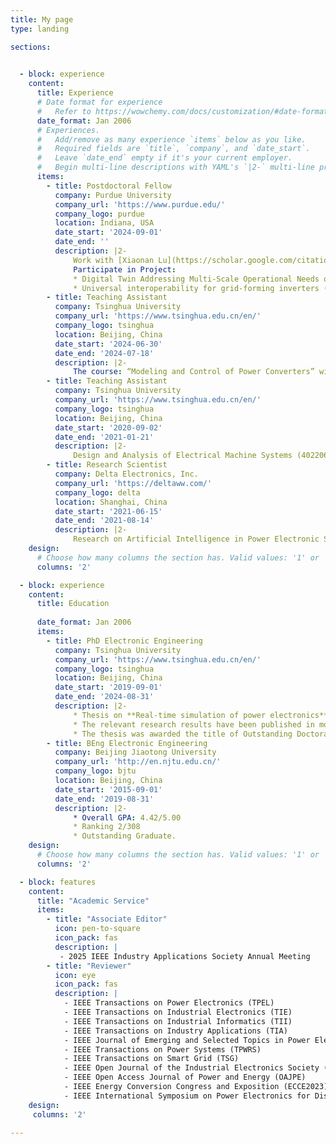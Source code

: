 ```yaml
---
title: My page
type: landing

sections:
  

  - block: experience
    content:
      title: Experience
      # Date format for experience
      #   Refer to https://wowchemy.com/docs/customization/#date-format
      date_format: Jan 2006
      # Experiences.
      #   Add/remove as many experience `items` below as you like.
      #   Required fields are `title`, `company`, and `date_start`.
      #   Leave `date_end` empty if it's your current employer.
      #   Begin multi-line descriptions with YAML's `|2-` multi-line prefix.
      items:
        - title: Postdoctoral Fellow
          company: Purdue University
          company_url: 'https://www.purdue.edu/'
          company_logo: purdue
          location: Indiana, USA
          date_start: '2024-09-01'
          date_end: ''
          description: |2-
              Work with [Xiaonan Lu](https://scholar.google.com/citations?user=7oB4yk0AAAAJ&hl=zh-CN&oi=ao)(Co-EIC of IEEE TPEL)
              Participate in Project:
              * Digital Twin Addressing Multi-Scale Operational Needs of IBR-rich Grids (DIAMOND)(funded by Department of Energy with  $80,000.00)
              * Universal interoperability for grid-forming inverters (UNIFI) https://unificonsortium.org/ (funded by Department of Energy with  $25 million )
        - title: Teaching Assistant
          company: Tsinghua University
          company_url: 'https://www.tsinghua.edu.cn/en/'
          company_logo: tsinghua
          location: Beijing, China
          date_start: '2024-06-30'
          date_end: '2024-07-18'
          description: |2-
              The course: “Modeling and Control of Power Converters” with Prof. [Dushan Boroyevich](https://cpes.vt.edu/people/faculty/89) and Prof. [Kai Sun](https://www.eea.tsinghua.edu.cn/en/faculties/sunkai.htm).
        - title: Teaching Assistant
          company: Tsinghua University
          company_url: 'https://www.tsinghua.edu.cn/en/'
          company_logo: tsinghua
          location: Beijing, China
          date_start: '2020-09-02'
          date_end: '2021-01-21'
          description: |2-
              Design and Analysis of Electrical Machine Systems (40220682) with Prof. [Zhengming Zhao](https://www.eea.tsinghua.edu.cn/en/faculties/zmzhao.htm).
        - title: Research Scientist
          company: Delta Electronics, Inc.
          company_url: 'https://deltaww.com/'
          company_logo: delta
          location: Shanghai, China
          date_start: '2021-06-15'
          date_end: '2021-08-14'
          description: |2-
              Research on Artificial Intelligence in Power Electronic Systems
    design:
      # Choose how many columns the section has. Valid values: '1' or '2'.
      columns: '2'

  - block: experience
    content:
      title: Education
      
      date_format: Jan 2006
      items:
        - title: PhD Electronic Engineering
          company: Tsinghua University
          company_url: 'https://www.tsinghua.edu.cn/en/'
          company_logo: tsinghua
          location: Beijing, China
          date_start: '2019-09-01'
          date_end: '2024-08-31'
          description: |2-
              * Thesis on **Real-time simulation of power electronics**. Supervised by Prof Zhengming Zhao. 
              * The relevant research results have been published in more than 20 IEEE Top journals. 
              * The thesis was awarded the title of Outstanding Doctoral Thesis at Tsinghua University.
        - title: BEng Electronic Engineering
          company: Beijing Jiaotong University
          company_url: 'http://en.njtu.edu.cn/'
          company_logo: bjtu
          location: Beijing, China
          date_start: '2015-09-01'
          date_end: '2019-08-31'
          description: |2-
              * Overall GPA: 4.42/5.00
              * Ranking 2/308
              * Outstanding Graduate.
    design:
      # Choose how many columns the section has. Valid values: '1' or '2'.
      columns: '2'

  - block: features
    content:
      title: "Academic Service"
      items:
        - title: "Associate Editor"
          icon: pen-to-square
          icon_pack: fas
          description: |
           - 2025 IEEE Industry Applications Society Annual Meeting
        - title: "Reviewer"
          icon: eye
          icon_pack: fas
          description: |
            - IEEE Transactions on Power Electronics (TPEL)
            - IEEE Transactions on Industrial Electronics (TIE)
            - IEEE Transactions on Industrial Informatics (TII)
            - IEEE Transactions on Industry Applications (TIA)
            - IEEE Journal of Emerging and Selected Topics in Power Electronics (JESTPE)
            - IEEE Transactions on Power Systems (TPWRS)
            - IEEE Transactions on Smart Grid (TSG)
            - IEEE Open Journal of the Industrial Electronics Society (OJIES)
            - IEEE Open Access Journal of Power and Energy (OAJPE)
            - IEEE Energy Conversion Congress and Exposition (ECCE2023)
            - IEEE International Symposium on Power Electronics for Distributed Generation Systems (PEDG2023)
    design:
     columns: '2'

---
```


